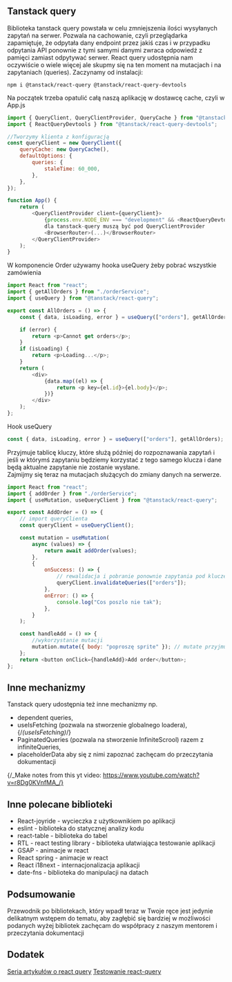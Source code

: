 ## Tanstack query

Biblioteka tanstack query powstała w celu zmniejszenia ilości wysyłanych zapytań na serwer. Pozwala na cachowanie, czyli przeglądarka zapamiętuje, że odpytała dany endpoint przez jakiś czas i w przypadku odpytania API ponownie z tymi samymi danymi zwraca odpowiedź z pamięci zamiast odpytywać serwer. React query udostępnia nam oczywiście o wiele więcej ale skupmy się na ten moment na mutacjach i na zapytaniach (queries). Zaczynamy od instalacji:

```
npm i @tanstack/react-query @tanstack/react-query-devtools
```

Na początek trzeba opatulić całą naszą aplikację w dostawcę cache, czyli w App.js

```js
import { QueryClient, QueryClientProvider, QueryCache } from "@tanstack/react-query";
import { ReactQueryDevtools } from "@tanstack/react-query-devtools";

//Tworzymy klienta z konfiguracją
const queryClient = new QueryClient({
    queryCache: new QueryCache(),
    defaultOptions: {
        queries: {
            staleTime: 60_000,
        },
    },
});

function App() {
    return (
        <QueryClientProvider client={queryClient}>
            {process.env.NODE_ENV === "development" && <ReactQueryDevtools position="top-right" initialIsOpen={false} />} // narzędzie developerskie
            dla tanstack-query muszą być pod QueryClientProvider
            <BrowserRouter>(...)</BrowserRouter>
        </QueryClientProvider>
    );
}
```

W komponencie Order używamy hooka useQuery żeby pobrać wszystkie zamówienia

```js
import React from "react";
import { getAllOrders } from "./orderService";
import { useQuery } from "@tanstack/react-query";

export const AllOrders = () => {
    const { data, isLoading, error } = useQuery(["orders"], getAllOrders);

    if (error) {
        return <p>Cannot get orders</p>;
    }
    if (isLoading) {
        return <p>Loading...</p>;
    }
    return (
        <div>
            {data.map((el) => {
                return <p key={el.id}>{el.body}</p>;
            })}
        </div>
    );
};
```

Hook useQuery

```js
const { data, isLoading, error } = useQuery(["orders"], getAllOrders);
```

Przyjmuje tablicę kluczy, które służą później do rozpoznawania zapytań i jeśli w którymś zapytaniu będziemy korzystać z tego samego klucza i dane będą aktualne zapytanie nie zostanie wysłane. <br />
Zajmijmy się teraz na mutacjach służących do zmiany danych na serwerze.

```js
import React from "react";
import { addOrder } from "./orderService";
import { useMutation, useQueryClient } from "@tanstack/react-query";

export const AddOrder = () => {
    // import queryClienta
    const queryClient = useQueryClient();

    const mutation = useMutation(
        async (values) => {
            return await addOrder(values);
        },
        {
            onSuccess: () => {
                // rewalidacja i pobranie ponownie zapytania pod kluczem orders
                queryClient.invalidateQueries(["orders"]);
            },
            onError: () => {
                console.log("Cos poszlo nie tak");
            },
        }
    );

    const handleAdd = () => {
        //wykorzystanie mutacji
        mutation.mutate({ body: "poproszę sprite" }); // mutate przyjmuje dwa argumenty variables i options, zalecam więc przekazywanie variables zawsze jako obiekt
    };
    return <button onClick={handleAdd}>Add order</button>;
};
```

## Inne mechanizmy

Tanstack query udostępnia też inne mechanizmy np.

-   dependent queries,
-   useIsFetching (pozwala na stworzenie globalnego loadera), {/_(useIsFetching)_/}
-   PaginatedQueries (pozwala na stworzenie InfiniteScrool) razem z infiniteQueries,
-   placeholderData
    aby się z nimi zapoznać zachęcam do przeczytania dokumentacji

{/_Make notes from this yt video: https://www.youtube.com/watch?v=r8Dg0KVnfMA_/}

## Inne polecane biblioteki

-   React-joyride - wycieczka z użytkownikiem po aplikacji
-   eslint - biblioteka do statycznej analizy kodu
-   react-table - biblioteka do tabel
-   RTL - react testing library - biblioteka ułatwiająca testowanie aplikacji
-   GSAP - animacje w react
-   React spring - animacje w react
-   React i18next - internacjonalizacja aplikacji
-   date-fns - biblioteka do manipulacji na datach

## Podsumowanie

Przewodnik po bibliotekach, który wpadł teraz w Twoje ręce jest jedynie delikatnym wstępem do tematu, aby zagłębić się bardziej w możliwości podanych wyżej bibliotek zachęcam do współpracy z naszym mentorem i przeczytania dokumentacji

## Dodatek

[Seria artykułów o react query](https://tkdodo.eu/blog/practical-react-query)
[Testowanie react-query](https://www.youtube.com/watch?v=ZfvOHRX-FDM)
